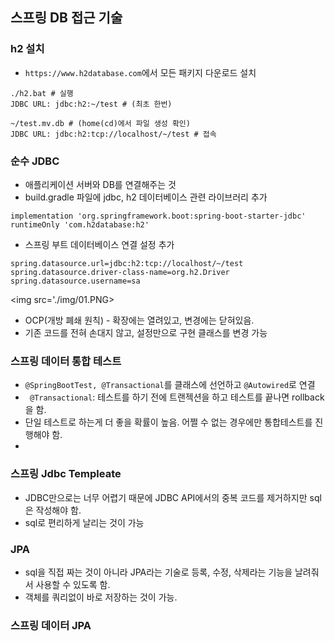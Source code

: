 ## 스프링 DB 접근 기술

### h2 설치
- `https://www.h2database.com`에서 모든 패키지 다운로드 설치
```
./h2.bat # 실행
JDBC URL: jdbc:h2:~/test # (최초 한번)

~/test.mv.db # (home(cd)에서 파일 생성 확인)
JDBC URL: jdbc:h2:tcp://localhost/~/test # 접속
```

### 순수 JDBC
- 애플리케이션 서버와 DB를 연결해주는 것
- build.gradle 파일에 jdbc, h2 데이터베이스 관련 라이브러리 추가
```
implementation 'org.springframework.boot:spring-boot-starter-jdbc'
runtimeOnly 'com.h2database:h2'
```

- 스프링 부트 데이터베이스 연결 설정 추가
```
spring.datasource.url=jdbc:h2:tcp://localhost/~/test
spring.datasource.driver-class-name=org.h2.Driver
spring.datasource.username=sa
```

<img src='./img/01.PNG>

- OCP(개방 폐쇄 원칙) - 확장에는 열려있고, 변경에는 닫혀있음.
- 기존 코드를 전혀 손대지 않고, 설정만으로 구현 클래스를 변경 가능

### 스프링 데이터 통합 테스트
- `@SpringBootTest, @Transactional`를 클래스에 선언하고 `@Autowired`로 연결
- ` @Transactional`: 테스트를 하기 전에 트랜젝션을 하고 테스트를 끝나면 rollback을 함.
- 단일 테스트로 하는게 더 좋을 확률이 높음. 어쩔 수 없는 경우에만 통합테스트를 진행해야 함.
- 

### 스프링 Jdbc Templeate
- JDBC만으로는 너무 어렵기 때문에 JDBC API에서의 중복 코드를 제거하지만 sql은 작성해야 함.
- sql로 편리하게 날리는 것이 가능


### JPA
- sql을 직접 짜는 것이 아니라 JPA라는 기술로 등록, 수정, 삭제라는 기능을 날려줘서 사용할 수 있도록 함.
- 객체를 쿼리없이 바로 저장하는 것이 가능.

### 스프링 데이터 JPA
